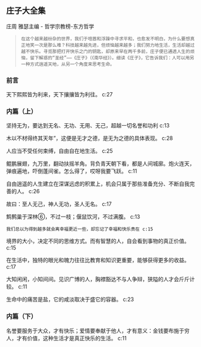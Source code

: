 ## 庄子大全集

庄周 雅瑟主编  -  哲学宗教榜-东方哲学

>     在这个越来越纷杂的世界，我们于喧嚣和浮躁中寻求平和，也愈发不明白，为什么要想真正地笑一次是那么难？科技越来越先进，但烦恼越来越多；我们努力地生活，生活却越过越不快乐。寻觅那把打开快乐之门的钥匙，却原来早在两千多前，庄子便已通透人生的烦恼，留下解惑的“圣经”——《庄子》（《南华经》）。细读《庄子》，它告诉我们：人可以用另一种方式逍遥天地，从另一个角度来思考生命。


### 前言

天下熙熙皆为利来，天下攘攘皆为利往。 c:27

### 内篇（上）

坚持无为，要达到无名、无功、无用、无己，超越一切名誉和功利 c:13

木以不材得终其天年”，这便是无才之德，是无为之德的具体表现。 c:28

人应当不受任何束缚，自由自在地生活。 c:25

鲲鹏展翅，九万里，翻动扶摇羊角。背负青天朝下看，都是人间城廓。炮火连天，弹痕遍地，吓倒蓬间雀。怎么得了，哎呀我要飞跃。 c:11

自由逍遥的人生建立在深谋远虑的积累上，机会只属于那些准备充分、不断自我完善的人。 c:26

故曰：至人无己，神人无功，圣人无名。 c:17

鹪鹩巢于深林⑥，不过一枝；偃鼠饮河，不过满腹。 c:13

    我们总以为得到越多就会离幸福更近一些，却忘记了幸福和快乐贵在 c:15

境界的大小，决定不同的思维方式。而有智慧的人，自会看到事物的真正价值。 
 c:15

在生活中，独特的眼光和魄力往往比教育和知识更重要，能够获得更多的收益。 c:17

大知闲闲，小知间间。见识广博的人，胸襟豁达不与人争辩，狭隘的人才会斤斤计较。 c:11

生命中的痛苦是盐，它的咸淡取决于盛它的容器。 c:23

### 内篇（下）

名誉要服务于大众，才有快乐；爱情要奉献于他人，才有意义：金钱要布施于穷人，才有价值，这种生活才是真正快乐的生活。 c:11